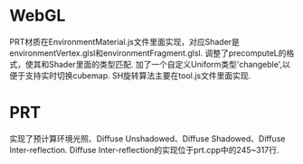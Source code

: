 # WebGL
PRT材质在EnvironmentMaterial.js文件里面实现，对应Shader是environmentVertex.glsl和environmentFragment.glsl.
调整了precomputeL的格式，使其和Shader里面的类型匹配.
加了一个自定义Uniform类型'changeble',以便于支持实时切换cubemap.
SH旋转算法主要在tool.js文件里面实现.

# PRT
实现了预计算环境光照、Diffuse Unshadowed、Diffuse Shadowed、Diffuse Inter-reflection.
Diffuse Inter-reflection的实现位于prt.cpp中的245~317行.
